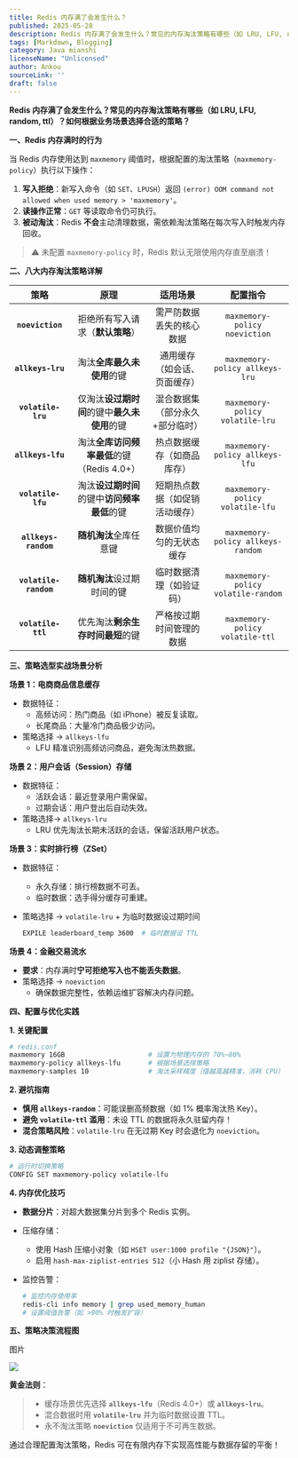 ```yaml
---
title: Redis 内存满了会发生什么？
published: 2025-05-28
description: Redis 内存满了会发生什么？常见的内存淘汰策略有哪些（如 LRU, LFU, random, ttl）？如何根据业务场景选择合适的策略？
tags: [Markdown, Blogging]
category: Java mianshi
licenseName: "Unlicensed"
author: Ankou
sourceLink: ''
draft: false
---
```

**Redis 内存满了会发生什么？常见的内存淘汰策略有哪些（如 LRU, LFU, random, ttl）？如何根据业务场景选择合适的策略？**

**一、Redis 内存满时的行为**

当 Redis 内存使用达到 `maxmemory` 阈值时，根据配置的淘汰策略（`maxmemory-policy`）执行以下操作：

1. **写入拒绝**：新写入命令（如 `SET`、`LPUSH`）返回 `(error) OOM command not allowed when used memory > 'maxmemory'`。
2. **读操作正常**：`GET` 等读取命令仍可执行。
3. **被动淘汰**：Redis **不会**主动清理数据，需依赖淘汰策略在每次写入时触发内存回收。

> ⚠️ 未配置 `maxmemory-policy` 时，Redis 默认无限使用内存直至崩溃！

**二、八大内存淘汰策略详解**

|       **策略**        |                   **原理**                   |          **适用场景**           |            **配置指令**            |
| :-------------------: | :------------------------------------------: | :-----------------------------: | :--------------------------------: |
|   **`noeviction`**    |       拒绝所有写入请求（**默认策略**）       |    需严防数据丢失的核心数据     |   `maxmemory-policy noeviction`    |
|   **`allkeys-lru`**   |          淘汰**全库最久未使用**的键          |  通用缓存（如会话、页面缓存）   |   `maxmemory-policy allkeys-lru`   |
|  **`volatile-lru`**   | 仅淘汰**设过期时间**的键中**最久未使用**的键 | 混合数据集（部分永久+部分临时） |  `maxmemory-policy volatile-lru`   |
|   **`allkeys-lfu`**   |  淘汰**全库访问频率最低**的键（Redis 4.0+）  |   热点数据缓存（如商品库存）    |   `maxmemory-policy allkeys-lfu`   |
|  **`volatile-lfu`**   | 淘汰**设过期时间**的键中**访问频率最低**的键 | 短期热点数据（如促销活动缓存）  |  `maxmemory-policy volatile-lfu`   |
| **`allkeys-random`**  |            **随机淘汰**全库任意键            |    数据价值均匀的无状态缓存     | `maxmemory-policy allkeys-random`  |
| **`volatile-random`** |          **随机淘汰**设过期时间的键          |    临时数据清理（如验证码）     | `maxmemory-policy volatile-random` |
|  **`volatile-ttl`**   |       优先淘汰**剩余生存时间最短**的键       |    严格按过期时间管理的数据     |  `maxmemory-policy volatile-ttl`   |

**三、策略选型实战场景分析**

**场景 1：电商商品信息缓存**

- 数据特征：
  - 高频访问：热门商品（如 iPhone）被反复读取。
  - 长尾商品：大量冷门商品极少访问。
- 策略选择 → `allkeys-lfu`
  - LFU 精准识别高频访问商品，避免淘汰热数据。

**场景 2：用户会话（Session）存储**

- 数据特征：
  - 活跃会话：最近登录用户需保留。
  - 过期会话：用户登出后自动失效。
- 策略选择→ `allkeys-lru`
  - LRU 优先淘汰长期未活跃的会话，保留活跃用户状态。

**场景 3：实时排行榜（ZSet）**

- 数据特征：

  - 永久存储：排行榜数据不可丢。
  - 临时数据：选手得分缓存可重建。

- 策略选择 → `volatile-lru` + 为临时数据设过期时间

  ```bash
  EXPILE leaderboard_temp 3600  # 临时数据设 TTL
  ```

**场景 4：金融交易流水**

- **要求**：内存满时**宁可拒绝写入也不能丢失数据**。
- 策略选择 → `noeviction`
  - 确保数据完整性，依赖运维扩容解决内存问题。

**四、配置与优化实践**

**1. 关键配置**

```bash
# redis.conf
maxmemory 16GB                     # 设置为物理内存的 70%~80%
maxmemory-policy allkeys-lfu       # 根据场景选择策略
maxmemory-samples 10               # 淘汰采样精度（值越高越精准，消耗 CPU）
```

**2. 避坑指南**

- **慎用 `allkeys-random`**：可能误删高频数据（如 1% 概率淘汰热 Key）。
- **避免 `volatile-ttl` 滥用**：未设 TTL 的数据将永久驻留内存！
- **混合策略风险**：`volatile-lru` 在无过期 Key 时会退化为 `noeviction`。

**3. 动态调整策略**

```bash
# 运行时切换策略
CONFIG SET maxmemory-policy volatile-lfu
```

**4. 内存优化技巧**

- **数据分片**：对超大数据集分片到多个 Redis 实例。

- 压缩存储：

  - 使用 Hash 压缩小对象（如 `HSET user:1000 profile "{JSON}"`）。
  - 启用 `hash-max-ziplist-entries 512`（小 Hash 用 ziplist 存储）。

- 监控告警：

  ```bash
  # 监控内存使用率
  redis-cli info memory | grep used_memory_human
  # 设置阈值告警（如 >90% 时触发扩容）
  ```

**五、策略决策流程图**

图片

![](/q_img/策略决策流程图​.png)

**黄金法则**：

> - 缓存场景优先选择 **`allkeys-lfu`**（Redis 4.0+）或 **`allkeys-lru`**。
> - 混合数据时用 **`volatile-lru`** 并为临时数据设置 TTL。
> - 永不淘汰策略 **`noeviction`** 仅适用于不可再生数据。

通过合理配置淘汰策略，Redis 可在有限内存下实现高性能与数据存留的平衡！